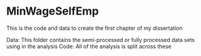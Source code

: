 # MinWageSelfEmp
This is the code and data to create the first chapter of my dissertation

Data: This folder contains the semi-processed or fully processed data sets using in the analysis
Code: All of the analysis is split across these 

